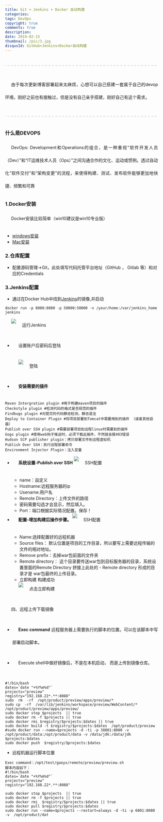 ```yaml
---
title: Git + Jenkins + Docker 自动构建
categories: 
tags: DevOps
copyright: true
comments: true
description: 
date: 2019-02-15
thumbnail: /pic/3.jpg
disqusId: GitHub+Jenkins+Docker自动构建
---
```


---

由于每次更新博客部署起来太麻烦，心想可以自己搭建一套属于自己的devop环境，刚好之前也有接触过，但是没有自己亲手搭建，刚好自己有这个需求。

---
<!-- more -->

### 什么是DEVOPS
DevOps: Development和Operations的组合，是一种重视“软件开发人员（Dev）”和“IT运维技术人员（Ops）”之间沟通合作的文化、运动或惯例。透过自动化“软件交付”和“架构变更”的流程，来使得构建、测试、发布软件能够更加地快捷、频繁和可靠

### 1.Docker安装

Docker安装比较简单（win10建议是win10专业版）
- [windows安装](https://docs.docker.com/docker-for-windows/install/)
- [Mac安装](https://docs.docker.com/docker-for-mac/install/)

### 2.仓库配置

- 配置源码管理->Git，此处填写代码托管平台地址（GitHub ， Gitlab 等）和对应的Credentials



### 3.Jenkins配置

- 通过在Docker Hub中找到[Jenkins](https://hub.docker.com/_/jenkins)的镜像,并启动

```shell
docker run -p 8080:8080 -p 50000:50000 -v /your/home:/var/jenkins_home jenkins
```

  ![运行Jenkins](../../../../pic/1562573310.jpg)
  
- 设置账户后密码后登陆

  ![登陆](../../../../pic/1234.png)

- **安装需要的插件**
```
Maven Intergration plugin #用于构建maven项目的插件
Checkstyle plugin #检测代码的格式是否规范的插件
Findbugs plugin #对提交的代码静态检测，静态语法
Deploy to Container Plugin #将项目部署到Tomcat中需要用到的插件 （或者其他容器）
Publish over SSH plugin #需要部署项目到远程linux时需要到的插件
Gogs plugin #使用web钩子推送时，必须下载此插件，不然就会报403错误
Hudson SCP publisher plugin：拷贝部署文件到远程虚拟机
Publish Over SSH：执行远程部署命令
Environment Injector Plugin：注入变量
```
- **系统设置-Publish over SSH**
![SSH配置](../../../../pic/dd.png)

  - name：自定义
  - Hostname:远程服务器的ip
  - Usename:用户名
  - Remote Directory：上传文件的路径
  - 密码需要勾选才会显示，然后填入。
  - Port：端口根据实际情况配置。保存！

- **配置-增加构建后操作步骤。**
![SSH配置](../../../../pic/1551051-8ea42cdf1ecac92e.png)
  - Name:选择配置好的远程机器
  - Source files： 默认位置是项目的工作目录，所以要写上需要远程传输的文件的相对地址。
  - Remove prefix：去掉war包前面的文件夹
  - Remote directory： 这个目录要传送war包到目标服务器的目录，系统设置里面的Remote Directory 拼接上此处的 - Remote directory 形成的目录才是 war包最终的上传目录。  
  - 立即构建 构建成功



  ![点击立即构建](../../../../pic/wqe.png)



四、远程上传下载镜像
- **Exec command**
 远程服务器上需要执行的脚本的位置。可以在该脚本中写部署启动脚本。

- Execute shell中做好镜像后，不是在本机启动， 而是上传到镜像仓库。
```

#!/bin/bash
dates=`date "+%Y%m%d"`
projects="preview"
registry="192.168.22*.**:8088"
sudo  rm  -rf  /opt/product/preview/apps/preview/*
sudo cp  -rf  /var/lib/jenkins/workspace/preview/WebContent/*  /opt/product/preview/apps/preview/
sudo docker stop $projects  || true
sudo docker rm -f $projects || true
sudo docker rmi $registry/$projects:$dates || true
sudo docker build -t $registry/$projects:$dates  /opt/product/preview
#sudo docker run --name=$projects -d -ti -p 38001:8080 -v /opt/product/data:/opt/product/data -v /data/jdk:/data/jdk  $projects:$dates
sudo docker push  $registry/$projects:$dates
````
- 远程机器运行脚本位置

```
Exec command：/opt/test/gaoyx/remote/preview/preview.sh
脚本内容如下：
#!/bin/bash
dates=`date "+%Y%m%d"`
projects="preview"
registry="192.168.22*.**:8088"

sudo docker stop $projects  || true
sudo docker rm -f $projects || true
sudo docker rmi  $registry/$projects:$dates || true
sudo docker pull $registry/$projects:$dates
sudo docker run --name=$projects --restart=always -d -ti -p 6801:8080 -v  /opt/product/dat
```

<style>
hr{
    margin: 40px 0;
    height: 3px;
    border: none;
    background-color: #ddd;
    background-image: repeating-linear-gradient(-45deg, #fff, #fff 4px, transparent 4px, transparent 8px);
}
p{
  margin: 0 0 25px 0;
  font-size: 14px;
  line-height: 3;
  text-indent:20px;
  text-align: justify;
  /*letter-spacing:1px;*/
}
</style>
